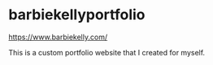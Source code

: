 # barbiekellyportfolio

https://www.barbiekelly.com/

This is a custom portfolio website that I created for myself. 

